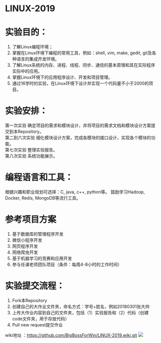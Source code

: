 # LINUX-2019

# 实验目的：
1. 了解Linux编程环境；
2. 掌握在Linux环境下编程的常用工具，例如：shell, vim, make, gedit, git及各种语言的集成开发环境。
3. 了解Linux系统的内存、进程、线程、同步、通信的基本原理和其在实际程序实际中的应用。
4. 掌握Linux环境下的应用程序设计、开发和项目管理。
5. 通过16学时的实验，在Linux环境下设计并实现一个代码量不小于2000的项目。

# 实验安排：
第一次实验 确定项目的需求和模块设计，并将项目的需求文档和模块设计方案提交到本Repository。  
第二到六次实验 细化模块设计方案，完成各模块的接口设计，实现各个模块的功能。  
第七次实验 整理实验报告。  
第八次实验 系统功能展示。  

# 编程语言和工具：
根据兴趣和职业规划可选择：C, java, c++, python等。
鼓励学习Hadoop, Docker, Redis, MongoDB等流行工具。

# 参考项目方案

1. 基于数据库的管理程序开发
2. 微信小程序开发
3. 网页程序开发
4. 网络爬虫开发
5. 基于机器学习的竞赛和应用开发
6. 参与任课老师团队项目（条件：每周4-8小时的工作时间）

# 实验提交流程：
1. Fork本Repository
2. 创建自己的大作业文件夹，命名方式：学号+姓名，例如20180301张大帅
3. 上传大作业内容到自己的文件夹，包括（1）实验报告和（2）代码（创建code文件夹，用于存放代码）
4. Pull new request提交作业

wiki地址 ：https://github.com/BigBossForWin/LINUX-2019.wiki.git
![](https://github.com/BigBossForWin/LINUX-2019/raw/BigBossForWin-patch-1/xgboost.jpg)
